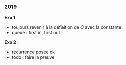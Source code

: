 
### 2019

**Exo 1**

- toujours revenir à la définition de $O$ avec la constante
- queue : first in, first out

**Exo 2** :
- récurrence posée ok
- todo : faire la preuve

